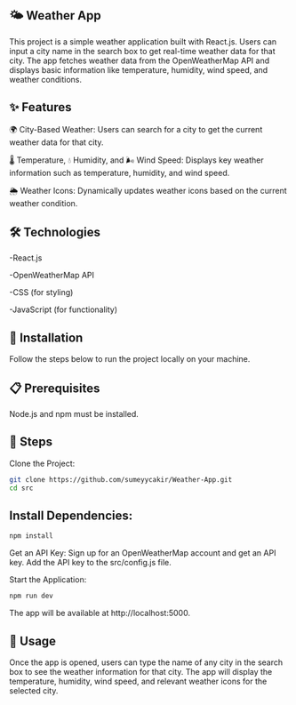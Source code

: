 ## 🌤️ Weather App
This project is a simple weather application built with React.js. Users can input a city name in the search box to get real-time weather data for that city. The app fetches weather data from the OpenWeatherMap API and displays basic information like temperature, humidity, wind speed, and weather conditions.

## ✨ Features
🌍 City-Based Weather: Users can search for a city to get the current weather data for that city.

🌡️ Temperature, 💧 Humidity, and 🌬️ Wind Speed: Displays key weather information such as temperature, humidity, and wind speed.

🌦️ Weather Icons: Dynamically updates weather icons based on the current weather condition.

## 🛠️ Technologies
-React.js

-OpenWeatherMap API

-CSS (for styling)

-JavaScript (for functionality)

## 📝 Installation
Follow the steps below to run the project locally on your machine.

## 📋 Prerequisites
Node.js and npm must be installed.
## 🔧 Steps
Clone the Project:

```bash
git clone https://github.com/sumeyycakir/Weather-App.git
cd src
```
## Install Dependencies:
```bash
npm install
```
Get an API Key: Sign up for an OpenWeatherMap account and get an API key. Add the API key to the src/config.js file.

Start the Application:

```bash
npm run dev
```
The app will be available at http://localhost:5000.

## 🚀 Usage
Once the app is opened, users can type the name of any city in the search box to see the weather information for that city. The app will display the temperature, humidity, wind speed, and relevant weather icons for the selected city.

